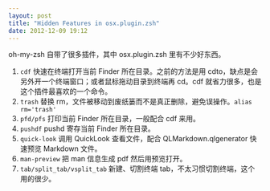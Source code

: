 ```yaml
---
layout: post
title: "Hidden Features in osx.plugin.zsh"
date: 2012-12-09 19:12
---
```


oh-my-zsh 自带了很多插件，其中 osx.plugin.zsh 里有不少好东西。

1. `cdf` 快速在终端打开当前 Finder 所在目录。之前的方法是用 cdto，缺点是会另外开一个终端窗口；或者鼠标拖动目录到终端再 cd。cdf 就省力很多，也是这个插件最喜欢的一个命令。
1. `trash` 替换 rm，文件被移动到废纸篓而不是真正删除，避免误操作。`alias rm='trash'`
1. `pfd/pfs` 打印当前 Finder 所在目录，一般配合 cdf 来用。
1. `pushdf` pushd 寄存当前 Finder 所在目录。
1. `quick-look` 调用 QuickLook 查看文件，配合 QLMarkdown.qlgenerator 快速预览 Markdown 文件。
1. `man-preview` 把 man 信息生成 pdf 然后用预览打开。
1. `tab/split_tab/vsplit_tab` 新建、切割终端 tab，不太习惯切割终端，这个用的很少。

